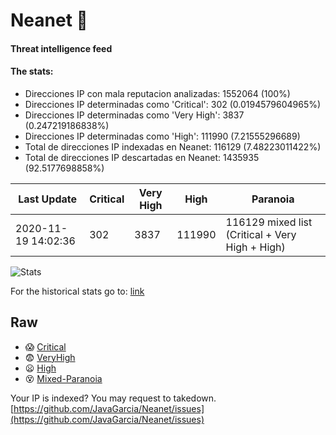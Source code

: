 # Neanet :hocho:
#### Threat intelligence feed
#### The stats:

- Direcciones IP con mala reputacion analizadas: 1552064 (100%)
- Direcciones IP determinadas como 'Critical':  302 (0.0194579604965%)
- Direcciones IP determinadas como 'Very High':  3837 (0.247219186838%)
- Direcciones IP determinadas como 'High':  111990 (7.21555296689)
- Total de direcciones IP indexadas en Neanet:  116129 (7.48223011422%)
- Total de direcciones IP descartadas en Neanet:  1435935 (92.5177698858%)

| Last Update | Critical | Very High | High | Paranoia |
| --- | --- | --- | --- | --- |
| 2020-11-19 14:02:36 | 302 | 3837 | 111990 | 116129 mixed list (Critical + Very High + High)|

![Stats](https://docs.google.com/spreadsheets/d/e/2PACX-1vSnaNMIXVabIpDJjufMlzH7poXnshF3mgd8Is1g9ytUEzVsP5my4Trn8f-xkoLLQ38xpL3HtmUexLo6/pubchart?oid=501124687&format=image)

For the historical stats go to: [link](/stats.csv)
## Raw
- :scream: [Critical](https://raw.githubusercontent.com/JavaGarcia/Neanet/master/blacklists/neanet_critical.txt)
- :fearful: [VeryHigh](https://raw.githubusercontent.com/JavaGarcia/Neanet/master/blacklists/neanet_veryHigh.txtt)
- :frowning: [High](https://raw.githubusercontent.com/JavaGarcia/Neanet/master/blacklists/neanet_high.txt)
- :dizzy_face: [Mixed-Paranoia](https://raw.githubusercontent.com/JavaGarcia/Neanet/master/blacklists/neanet_all.txt)


Your IP is indexed? You may request to takedown. [https://github.com/JavaGarcia/Neanet/issues](https://github.com/JavaGarcia/Neanet/issues)
















































































































































































































































































































































































































































































































































































































































































































































































































































































































































































































































































































































































































































































































































































































































































































































































































































































































































































































































































































































































































































































































































































































































































































































